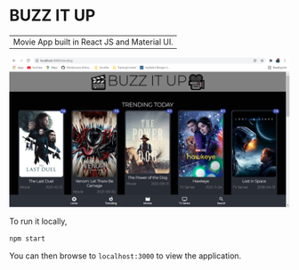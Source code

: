 # BUZZ IT UP
<table>
<tr>
<td>
  Movie App built in React JS and Material UI.
</td>
</tr>
</table>

![BUZZ IT UP](public/entertainment.png?raw=true "Trending page")

To run it locally, 

```bash
npm start
```

You can then browse to `localhost:3000` to view the application.
